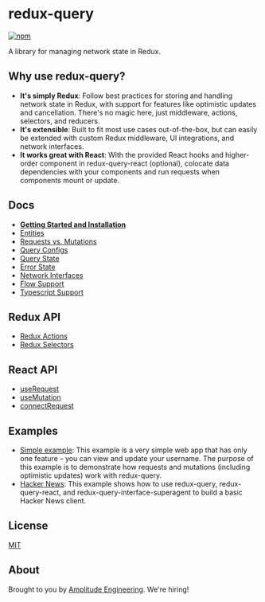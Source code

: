 # redux-query

[![npm](https://img.shields.io/npm/v/redux-query.svg?style=flat-square)](https://www.npmjs.com/package/redux-query)

A library for managing network state in Redux.

## Why use redux-query?

- **It's simply Redux**: Follow best practices for storing and handling network state in Redux, with support for features like optimistic updates and cancellation. There's no magic here, just middleware, actions, selectors, and reducers.
- **It's extensible**: Built to fit most use cases out-of-the-box, but can easily be extended with custom Redux middleware, UI integrations, and network interfaces.
- **It works great with React**: With the provided React hooks and higher-order component in redux-query-react (optional), colocate data dependencies with your components and run requests when components mount or update.

## Docs

- **[Getting Started and Installation](https://amplitude.github.io/redux-query/docs/getting-started)**
- [Entities](https://amplitude.github.io/redux-query/docs/entities)
- [Requests vs. Mutations](https://amplitude.github.io/redux-query/docs/requests-vs-mutations)
- [Query Configs](https://amplitude.github.io/redux-query/docs/query-configs)
- [Query State](https://amplitude.github.io/redux-query/docs/query-state)
- [Error State](https://amplitude.github.io/redux-query/docs/error-state)
- [Network Interfaces](https://amplitude.github.io/redux-query/docs/network-interfaces)
- [Flow Support](https://amplitude.github.io/redux-query/docs/flow)
- [Typescript Support](https://amplitude.github.io/redux-query/docs/typescript)

## Redux API

- [Redux Actions](https://amplitude.github.io/redux-query/docs/redux-actions)
- [Redux Selectors](https://amplitude.github.io/redux-query/docs/redux-selectors)

## React API

- [useRequest](https://amplitude.github.io/redux-query/docs/use-request)
- [useMutation](https://amplitude.github.io/redux-query/docs/use-mutation)
- [connectRequest](https://amplitude.github.io/redux-query/docs/connect-request)

## Examples

- [Simple example](https://amplitude.github.io/redux-query/docs/examples/simple): This example is a very simple web app that has only one feature – you can view and update your username. The purpose of this example is to demonstrate how requests and mutations (including optimistic updates) work with redux-query.
- [Hacker News](https://amplitude.github.io/redux-query/docs/examples/hacker-news): This example shows how to use redux-query, redux-query-react, and redux-query-interface-superagent to build a basic Hacker News client.

## License

[MIT](https://github.com/amplitude/redux-query/blob/master/LICENSE)

## About

Brought to you by [Amplitude Engineering](https://amplitude.com/engineering). We're hiring!
